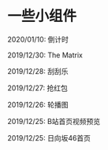 # 一些小组件

2020/01/10: 倒计时

2019/12/30: The Matrix

2019/12/28: 刮刮乐

2019/12/27: 抢红包

2019/12/26: 轮播图

2019/12/25: B站首页视频预览

2019/12/25: 日向坂46首页